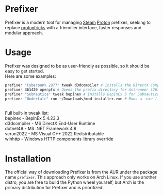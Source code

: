 # Prefixer
Prefixer is a modern tool for managing [Steam](https://store.steampowered.com/) [Proton](https://github.com/ValveSoftware/Proton) prefixes, seeking to replace [protontricks](https://github.com/Matoking/protontricks) with a friendlier interface, faster responses and modular approach.

# Usage
Prefixer was designed to be as user-friendly as possible, so it should be easy to get started.<br>
Here are some examples:
```bash
prefixer "Cyberpunk 2077" tweak d3dcompiler # Installs the DirectX Compiler in Cyberpunk
prefixer 361420 openpfx # Opens the prefix directory for Astroneer (361420) in your default file manager
prefixer "Subnautica" tweak bepinex # Installs BepInEx 5 for Subnautica
prefixer "Undertale" run ~/Downloads/mod-installer.exe # Runs a .exe file with the context of Undertale's wineprefix
```
<br>
Full built-in tweak list:<br>
bepinex      - BepInEx 5.4.23.3<br>
d3dcompiler  - MS DirectX End-User Runtime<br>
dotnet48     - MS .NET Framework 4.8<br>
vcrun2022    - MS Visual C++ 2022 Redistributable<br>
winhttp      - Windows HTTP components library override<br>

# Installation
The official way of downloading Prefixer is from the AUR under the package name `prefixer`. This approach only works on Arch Linux. If you use another distro, you are free to build the Python wheel yourself, but Arch is the primary distribution for Prefixer and is prioritized.
